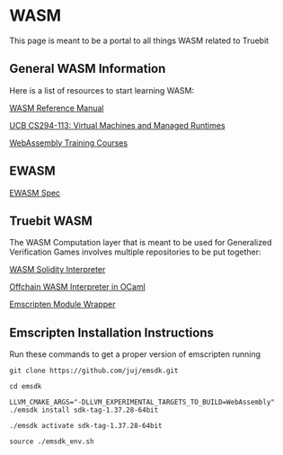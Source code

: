 # WASM
This page is meant to be a portal to all things WASM related to Truebit

## General WASM Information

Here is a list of resources to start learning WASM:

[WASM Reference Manual](https://github.com/sunfishcode/wasm-reference-manual)

[UCB CS294-113: Virtual Machines and Managed Runtimes](http://www.wolczko.com/CS294/)

[WebAssembly Training Courses](https://www.nobleprog.com/webassembly-training)

## EWASM

[EWASM Spec](https://github.com/ewasm/design)

## Truebit WASM

The WASM Computation layer that is meant to be used for Generalized Verification Games involves multiple repositories to be put together:

[WASM Solidity Interpreter](https://github.com/TrueBitFoundation/webasm-solidity)

[Offchain WASM Interpreter in OCaml](https://github.com/TrueBitFoundation/ocaml-offchain)

[Emscripten Module Wrapper](https://github.com/TrueBitFoundation/emscripten-module-wrapper)

## Emscripten Installation Instructions

Run these commands to get a proper version of emscripten running

```
git clone https://github.com/juj/emsdk.git

cd emsdk

LLVM_CMAKE_ARGS="-DLLVM_EXPERIMENTAL_TARGETS_TO_BUILD=WebAssembly" ./emsdk install sdk-tag-1.37.28-64bit

./emsdk activate sdk-tag-1.37.28-64bit

source ./emsdk_env.sh
```